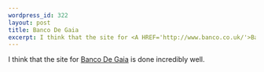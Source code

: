 ```yaml
--- 
wordpress_id: 322
layout: post
title: Banco De Gaia
excerpt: I think that the site for <A HREF='http://www.banco.co.uk/'>Banco De Gaia</A> is done incredibly well.
---
```

I think that the site for <A HREF='http://www.banco.co.uk/'>Banco De Gaia</A> is done incredibly well.
